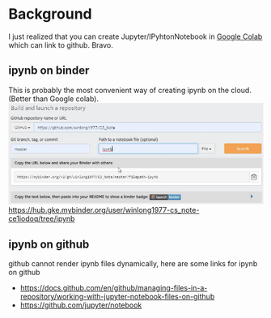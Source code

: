
# Background
I just realized that you can create Jupyter/IPyhtonNotebook in [Google Colab](https://colab.research.google.com/notebooks/intro.ipynb) which can link to github.  Bravo.

## ipynb on binder
This is probably the most convenient way of creating ipynb on the cloud. (Better than Google colab).
![create ipynb project on binder](./media/create_ipynb_binder.jpg)
https://hub.gke.mybinder.org/user/winlong1977-cs_note-ce1iodoq/tree/ipynb

## ipynb on github
github cannot render ipynb files dynamically, here are some links for ipynb on github

* https://docs.github.com/en/github/managing-files-in-a-repository/working-with-jupyter-notebook-files-on-github
* https://github.com/jupyter/notebook
